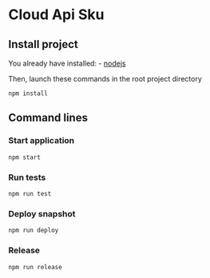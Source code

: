 # Cloud Api Sku

## Install project

You already have installed:
    - [nodejs](https://nodejs.org/en/)

Then, launch these commands in the root project directory

```
npm install
```

## Command lines

### Start application

```
npm start
```

### Run tests

```
npm run test
```

### Deploy snapshot

```
npm run deploy
```

### Release

```
npm run release
```